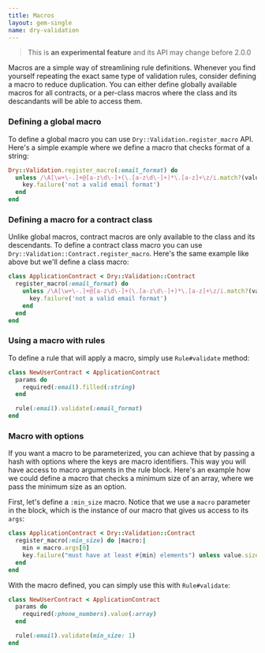 ```yaml
---
title: Macros
layout: gem-single
name: dry-validation
---
```


> This is **an experimental feature** and its API may change before 2.0.0

Macros are a simple way of streamlining rule definitions. Whenever you find yourself repeating the exact same type of validation rules, consider defining a macro to reduce duplication. You can either define globally available macros for all contracts, or a per-class macros where the class and its descandants will be able to access them.

### Defining a global macro

To define a global macro you can use `Dry::Validation.register_macro` API. Here's a simple example where we define a macro that checks format of a string:

```ruby
Dry::Validation.register_macro(:email_format) do
  unless /\A[\w+\-.]+@[a-z\d\-]+(\.[a-z\d\-]+)*\.[a-z]+\z/i.match?(value)
    key.failure('not a valid email format')
  end
end
```

### Defining a macro for a contract class

Unlike global macros, contract macros are only available to the class and its descendants. To define a contract class macro you can use `Dry::Validation::Contract.register_macro`. Here's the same example like above but we'll define a class macro:

```ruby
class ApplicationContract < Dry::Validation::Contract
  register_macro(:email_format) do
    unless /\A[\w+\-.]+@[a-z\d\-]+(\.[a-z\d\-]+)*\.[a-z]+\z/i.match?(value)
      key.failure('not a valid email format')
    end
  end
end
```

### Using a macro with rules

To define a rule that will apply a macro, simply use `Rule#validate` method:

```ruby
class NewUserContract < ApplicationContract
  params do
    required(:email).filled(:string)
  end

  rule(:email).validate(:email_format)
end
```

### Macro with options

If you want a macro to be parameterized, you can achieve that by passing a hash with options where the keys are macro identifiers. This way you will have access to macro arguments in the rule block. Here's an example how we could define a macro that checks a minimum size of an array, where we pass the minimum size as an option.

First, let's define a `:min_size` macro. Notice that we use a `macro` parameter in the block, which is the instance of our macro that gives us access to its `args`:

```ruby
class ApplicationContract < Dry::Validation::Contract
  register_macro(:min_size) do |macro:|
    min = macro.args[0]
    key.failure("must have at least #{min} elements") unless value.size >= min
  end
end
```

With the macro defined, you can simply use this with `Rule#validate`:

```ruby
class NewUserContract < ApplicationContract
  params do
    required(:phone_numbers).value(:array)
  end

  rule(:email).validate(min_size: 1)
end
```